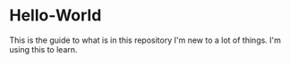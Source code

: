 # Hello-World
This is the guide to what is in this repository
I'm new to a lot of things. I'm using this to learn.
